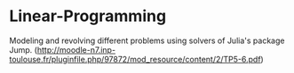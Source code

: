 # Linear-Programming
Modeling and revolving different problems using solvers of  Julia's package Jump.
 (http://moodle-n7.inp-toulouse.fr/pluginfile.php/97872/mod_resource/content/2/TP5-6.pdf)
